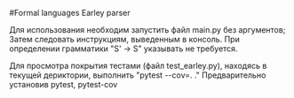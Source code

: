 #Formal languages
Earley parser

Для использования необходим запустить файл main.py без аргументов;
Затем следовать инструкциям, выведенным в консоль. При определении грамматики "S' -> S" указывать не требуется.

Для просмотра покрытия тестами (файл test_earley.py), находясь в текущей дериктории, выполнить "pytest --cov=. ."
Предварительно установив pytest, pytest-cov


